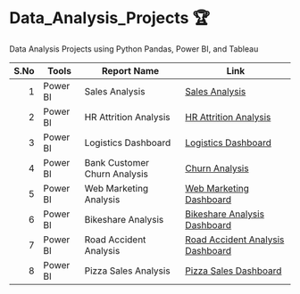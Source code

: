 # Data_Analysis_Projects :trophy:
Data Analysis Projects using Python Pandas, Power BI, and Tableau<be>

| S.No | Tools     |           Report Name           |           Link              |
|-----:|-----------|---------------------------------|-----------------------------|
|     1| Power BI  | Sales Analysis                  | [Sales Analysis](https://app.powerbi.com/view?r=eyJrIjoiYTBlMDMyMjUtODdiMC00MjI1LWE1ZDctNmY1ZjA5ZDJkMTgxIiwidCI6IjQzODdmZWUwLWU2ZjItNDFlYi04YzViLTU2YWQzNmJhMWQ4ZCJ9) |
|     2| Power BI  | HR Attrition Analysis           | [HR Attrition Analysis](https://app.powerbi.com/view?r=eyJrIjoiNmVjOGIzMDgtMTBhMS00MDQ1LWIzODAtOWRkN2FiMzY5NzcwIiwidCI6IjQzODdmZWUwLWU2ZjItNDFlYi04YzViLTU2YWQzNmJhMWQ4ZCJ9) |
|     3| Power BI  | Logistics Dashboard             | [Logistics Dashboard](https://app.powerbi.com/view?r=eyJrIjoiOTYyMTJlZjQtZmE3Ni00M2FlLWI4ZWMtZTU4MzJjNzY4Y2ZjIiwidCI6IjQzODdmZWUwLWU2ZjItNDFlYi04YzViLTU2YWQzNmJhMWQ4ZCJ9) |
|     4| Power BI  | Bank Customer Churn Analysis    | [Churn Analysis](https://app.powerbi.com/view?r=eyJrIjoiYjllOTQ5NGYtZTJhMS00YmFkLWI1YmQtNjJiMjVkNmFhNGZlIiwidCI6IjQzODdmZWUwLWU2ZjItNDFlYi04YzViLTU2YWQzNmJhMWQ4ZCJ9) |
|     5| Power BI  | Web Marketing Analysis          | [Web Marketing Dashboard](https://app.powerbi.com/view?r=eyJrIjoiMDUwOTVmYjUtZjAxYi00Mzk3LTkxYmYtZTk0MTFjODhjYjQ4IiwidCI6IjQzODdmZWUwLWU2ZjItNDFlYi04YzViLTU2YWQzNmJhMWQ4ZCJ9) |
|     6| Power BI  | Bikeshare Analysis              | [Bikeshare Analysis Dashboard](https://app.powerbi.com/view?r=eyJrIjoiNzJmYmIwMDQtMzhhZi00ZTc5LWE0NGMtYTk5NDE3MzUxMTQyIiwidCI6IjQzODdmZWUwLWU2ZjItNDFlYi04YzViLTU2YWQzNmJhMWQ4ZCJ9) |
|     7| Power BI  | Road Accident Analysis          | [Road Accident Analysis Dashboard](https://app.powerbi.com/view?r=eyJrIjoiNjFlOWVhOTItMWMzYy00YmFjLTlhZWMtMWUzZWMyZjhkNzA2IiwidCI6IjQzODdmZWUwLWU2ZjItNDFlYi04YzViLTU2YWQzNmJhMWQ4ZCJ9) |
|     8| Power BI  | Pizza Sales Analysis            | [Pizza Sales Dashboard](https://app.powerbi.com/view?r=eyJrIjoiNmU2M2Y1ZmUtY2U5Yi00NTU3LTgxNjUtMDEwNzhiYzg4YmM1IiwidCI6IjQzODdmZWUwLWU2ZjItNDFlYi04YzViLTU2YWQzNmJhMWQ4ZCJ9) |

